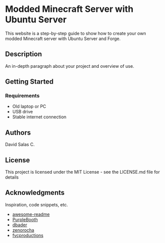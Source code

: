 # Modded Minecraft Server with Ubuntu Server

This website is a step-by-step guide to show how to create your own modded Minecraft server with Ubuntu Server and Forge.

## Description

An in-depth paragraph about your project and overview of use.

## Getting Started

### Requirements

* Old laptop or PC
* USB drive
* Stable internet connection

## Authors

David Salas C.

## License

This project is licensed under the MIT License - see the LICENSE.md file for details

## Acknowledgments

Inspiration, code snippets, etc.
* [awesome-readme](https://github.com/matiassingers/awesome-readme)
* [PurpleBooth](https://gist.github.com/PurpleBooth/109311bb0361f32d87a2)
* [dbader](https://github.com/dbader/readme-template)
* [zenorocha](https://gist.github.com/zenorocha/4526327)
* [fvcproductions](https://gist.github.com/fvcproductions/1bfc2d4aecb01a834b46)